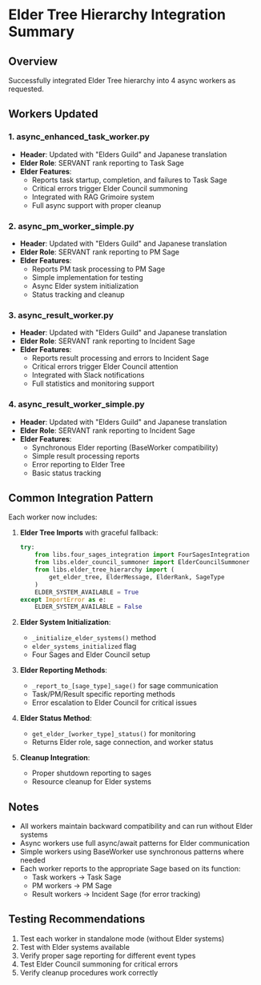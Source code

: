 # Elder Tree Hierarchy Integration Summary

## Overview
Successfully integrated Elder Tree hierarchy into 4 async workers as requested.

## Workers Updated

### 1. async_enhanced_task_worker.py
- **Header**: Updated with "Elders Guild" and Japanese translation
- **Elder Role**: SERVANT rank reporting to Task Sage
- **Elder Features**:
  - Reports task startup, completion, and failures to Task Sage
  - Critical errors trigger Elder Council summoning
  - Integrated with RAG Grimoire system
  - Full async support with proper cleanup

### 2. async_pm_worker_simple.py  
- **Header**: Updated with "Elders Guild" and Japanese translation
- **Elder Role**: SERVANT rank reporting to PM Sage
- **Elder Features**:
  - Reports PM task processing to PM Sage
  - Simple implementation for testing
  - Async Elder system initialization
  - Status tracking and cleanup

### 3. async_result_worker.py
- **Header**: Updated with "Elders Guild" and Japanese translation
- **Elder Role**: SERVANT rank reporting to Incident Sage
- **Elder Features**:
  - Reports result processing and errors to Incident Sage
  - Critical errors trigger Elder Council attention
  - Integrated with Slack notifications
  - Full statistics and monitoring support

### 4. async_result_worker_simple.py
- **Header**: Updated with "Elders Guild" and Japanese translation
- **Elder Role**: SERVANT rank reporting to Incident Sage
- **Elder Features**:
  - Synchronous Elder reporting (BaseWorker compatibility)
  - Simple result processing reports
  - Error reporting to Elder Tree
  - Basic status tracking

## Common Integration Pattern

Each worker now includes:

1. **Elder Tree Imports** with graceful fallback:
   ```python
   try:
       from libs.four_sages_integration import FourSagesIntegration
       from libs.elder_council_summoner import ElderCouncilSummoner
       from libs.elder_tree_hierarchy import (
           get_elder_tree, ElderMessage, ElderRank, SageType
       )
       ELDER_SYSTEM_AVAILABLE = True
   except ImportError as e:
       ELDER_SYSTEM_AVAILABLE = False
   ```

2. **Elder System Initialization**:
   - `_initialize_elder_systems()` method
   - `elder_systems_initialized` flag
   - Four Sages and Elder Council setup

3. **Elder Reporting Methods**:
   - `_report_to_[sage_type]_sage()` for sage communication
   - Task/PM/Result specific reporting methods
   - Error escalation to Elder Council for critical issues

4. **Elder Status Method**:
   - `get_elder_[worker_type]_status()` for monitoring
   - Returns Elder role, sage connection, and worker status

5. **Cleanup Integration**:
   - Proper shutdown reporting to sages
   - Resource cleanup for Elder systems

## Notes

- All workers maintain backward compatibility and can run without Elder systems
- Async workers use full async/await patterns for Elder communication
- Simple workers using BaseWorker use synchronous patterns where needed
- Each worker reports to the appropriate Sage based on its function:
  - Task workers → Task Sage
  - PM workers → PM Sage  
  - Result workers → Incident Sage (for error tracking)

## Testing Recommendations

1. Test each worker in standalone mode (without Elder systems)
2. Test with Elder systems available
3. Verify proper sage reporting for different event types
4. Test Elder Council summoning for critical errors
5. Verify cleanup procedures work correctly